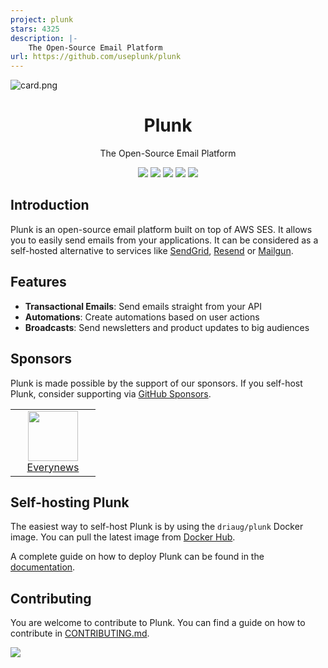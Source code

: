 ```yaml
---
project: plunk
stars: 4325
description: |-
    The Open-Source Email Platform
url: https://github.com/useplunk/plunk
---
```


![card.png](/assets/card.png)

<h1 align="center">Plunk</h1>

<p align="center">
    The Open-Source Email Platform
</p>

<p align="center">
    <img src="https://img.shields.io/github/contributors/useplunk/plunk"/>
    <img src="https://img.shields.io/github/actions/workflow/status/driaug/plunk-whitelabel/docker-build-prod.yml"/>
    <img src="https://img.shields.io/docker/pulls/driaug/plunk"/>
    <img src="https://img.shields.io/github/license/useplunk/plunk"/>
    <img src="https://img.shields.io/github/stars/useplunk/plunk"/>
</p>

## Introduction

Plunk is an open-source email platform built on top of AWS SES. It allows you to easily send emails from your
applications.
It can be considered as a self-hosted alternative to services
like [SendGrid](https://sendgrid.com/), [Resend](https://resend.com) or [Mailgun](https://www.mailgun.com/).

## Features

- **Transactional Emails**: Send emails straight from your API
- **Automations**: Create automations based on user actions
- **Broadcasts**: Send newsletters and product updates to big audiences

## Sponsors
Plunk is made possible by the support of our sponsors. If you self-host Plunk, consider supporting via [GitHub Sponsors](https://github.com/sponsors/driaug).

<div align="center">
  <table>
    <tr>
      <td align="center" width="120">
        <img src="https://avatars.githubusercontent.com/u/206509599?s=200&v=4" style="width:80px; height:80px; object-fit:contain;"/><br/>
        <a href="https://every.news/?ref=useplunk.com">Everynews</a>
      </td>
    </tr>
  </table>
</div>

## Self-hosting Plunk

The easiest way to self-host Plunk is by using the `driaug/plunk` Docker image.
You can pull the latest image from [Docker Hub](https://hub.docker.com/r/driaug/plunk/).

A complete guide on how to deploy Plunk can be found in
the [documentation](https://docs.useplunk.com/getting-started/self-hosting).

## Contributing

You are welcome to contribute to Plunk. You can find a guide on how to contribute in [CONTRIBUTING.md](CONTRIBUTING.md).

<a href="https://github.com/useplunk/plunk/graphs/contributors">
  <img src="https://contrib.rocks/image?repo=useplunk/plunk" />
</a>

